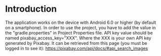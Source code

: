 # Introduction
The application works on the device with Android 6.0 or higher (by default on a smartphone).
In order to use the project, you have to add the value in the "gradle.properties" in Project Properties file.
API key value should be named pixabay_access_key="XXX".
Where the XXX is your own API key generated by Pixabay.
It can be retrieved from this page (you must be logged in to see it):
https://pixabay.com/api/docs/#api_search_images
